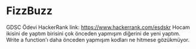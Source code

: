 # FizzBuzz
GDSC Ödevi
HackerRank link: https://www.hackerrank.com/esdskr
Hocam ikisini de yaptım birisini çok önceden yapmışım diğerini de yeni yaptım. Write a function'ı daha önceden yapmışım kodları ne hitmese gözükmüyor.
